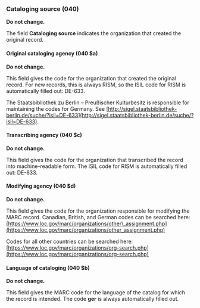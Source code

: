 ### Cataloging source (040)

**Do not change.**

The field **Cataloging source** indicates the organization that created the original record.

#### Original cataloging agency (040 $a)

**Do not change.**

This field gives the code for the organization that created the original record. For new records, this is always RISM, so the ISIL code for RISM is automatically filled out: DE-633.

The Staatsbibliothek zu Berlin – Preußischer Kulturbesitz is responsible for maintaining the codes for Germany. See [http://sigel.staatsbibliothek-berlin.de/suche/?isil=DE-633](http://sigel.staatsbibliothek-berlin.de/suche/?isil=DE-633).

#### Transcribing agency (040 $c)

**Do not change.**

This field gives the code for the organization that transcribed the record into machine-readable form. The ISIL code for RISM is automatically filled out: DE-633.

#### Modifying agency (040 $d)

**Do not change.**

This field gives the code for the organization responsible for modifying the MARC record. Canadian, British, and German codes can be searched here: [https://www.loc.gov/marc/organizations/other\_assignment.php](https://www.loc.gov/marc/organizations/other_assignment.php)

Codes for all other countries can be searched here: [https://www.loc.gov/marc/organizations/org-search.php](https://www.loc.gov/marc/organizations/org-search.php)

#### Language of cataloging (040 $b)

**Do not change.**

This field gives the MARC code for the language of the catalog for which the record is intended. The code **ger** is
always automatically filled out.
